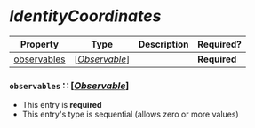 <a id="map86"></a>
# *IdentityCoordinates*

| Property | Type | Description | Required? |
| -------- | ---- | ----------- | --------- |
|[observables](#observables-observableobservablemdmap89)|[[*Observable*](./Observable.md#map89)]| |**Required**|


<a id="observables-observableobservablemdmap89"></a>
### `observables` ∷ [[*Observable*](./Observable.md#map89)]

* This entry is **required**
* This entry's type is sequential (allows zero or more values)

